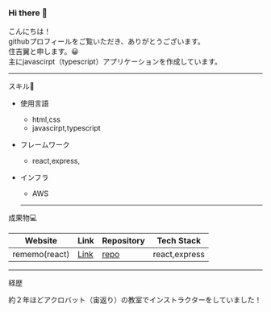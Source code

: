 ### Hi there 👋

こんにちは！  
githubプロフィールをご覧いただき、ありがとうございます。  
住吉翼と申します。😀  
主にjavascirpt（typescript）アプリケーションを作成しています。

***
スキル📖  
- 使用言語
  - html,css
  - javascirpt,typescript
- フレームワーク
  - react,express,
  
- インフラ
  - AWS
   ***
 成果物💻  
 
| Website | Link | Repository | Tech Stack |  
|---|---|---|---|
|  rememo(react)  |  [Link](https://cork03.github.io/rememo/#/rememo/main)   |  [repo](https://github.com/cork03/rememo)   |  react,express  |
  ***
  
  経歴
  
  約２年ほどアクロバット（宙返り）の教室でインストラクターをしていました！
<!--
**cork03/cork03** is a ✨ _special_ ✨ repository because its `README.md` (this file) appears on your GitHub profile.

Here are some ideas to get you started:

- 🔭 I’m currently working on ...
- 🌱 I’m currently learning ...
- 👯 I’m looking to collaborate on ...
- 🤔 I’m looking for help with ...
- 💬 Ask me about ...
- 📫 How to reach me: ...
- 😄 Pronouns: ...
- ⚡ Fun fact: ...
-->
